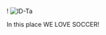 

~~~~

~~~~

 !                                                                                                     ![lD-Ta](https://www.dafont.com/forum/attach/orig/7/4/740420.png)













In this place WE LOVE SOCCER!
 ```html 
 
```
